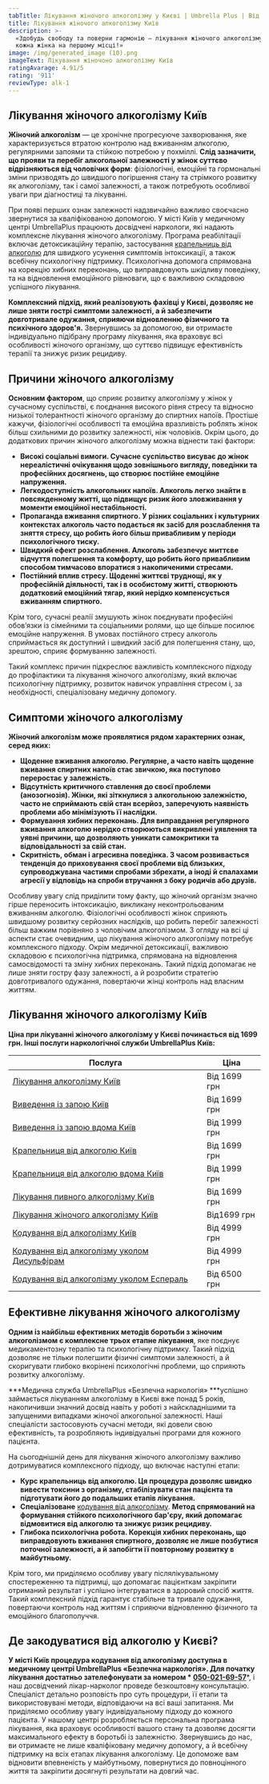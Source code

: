 ```yaml
---
tabTitle: Лікування жіночого алкоголізму у Києві | Umbrella Plus | Від 1699 грн
title: Лікування жіночого алкоголізму Київ
description: >-
  «Здобудь свободу та поверни гармонію – лікування жіночого алкоголізму, де
  кожна жінка на першому місці!»
image: /img/generated_image (10).png
imageText: Лікування жіночоно алкоголізму Київ
ratingAvarage: 4.91/5
rating: '911'
reviewType: alk-1
---
```


## Лікування жіночого алкоголізму Київ

**Жіночий алкоголізм** — це хронічне прогресуюче захворювання, яке характеризується втратою контролю над вживанням алкоголю, регулярними запоями та стійкою потребою у похміллі. **Слід зазначити, що прояви та перебіг алкогольної залежності у жінок суттєво відрізняються від чоловічих форм**: фізіологічні, емоційні та гормональні зміни призводять до швидшого погіршення стану та стрімкого розвитку як алкоголізму, так і самої залежності, а також потребують особливої уваги при діагностиці та лікуванні.

При появі перших ознак залежності надзвичайно важливо своєчасно звернутися за кваліфікованою допомогою. У місті Київ у медичному центрі UmbrellaPlus працюють досвідчені наркологи, які надають комплексне лікування жіночого алкоголізму. Програма реабілітації включає детоксикаційну терапію, застосування [крапельниць від алкоголю](https://umbrella-plus.com.ua/uk/kiev/kapelnica_ot_alkogola_kiev/) для швидкого усунення симптомів інтоксикації, а також всебічну психологічну підтримку. Психологічна допомога спрямована на корекцію хибних переконань, що виправдовують шкідливу поведінку, та на відновлення емоційного рівноваги, що є важливою складовою успішного лікування.

**Комплексний підхід, який реалізовують фахівці у Києві, дозволяє не лише зняти гострі симптоми залежності, а й забезпечити довготривале одужання, сприяючи відновленню фізичного та психічного здоров'я.** Звернувшись за допомогою, ви отримаєте індивідуально підібрану програму лікування, яка враховує всі особливості жіночого організму, що суттєво підвищує ефективність терапії та знижує ризик рецидиву.

## Причини жіночого алкоголізму

**Основним фактором**, що сприяє розвитку алкоголізму у жінок у сучасному суспільстві, є поєднання високого рівня стресу та відносно низької толерантності жіночого організму до спиртних напоїв. Простіше кажучи, фізіологічні особливості та емоційна вразливість роблять жінок більш схильними до розвитку залежності, ніж чоловіків. Окрім цього, до додаткових причин жіночого алкоголізму можна віднести такі фактори:

* **Високі соціальні вимоги. Сучасне суспільство висуває до жінок нереалістичні очікування щодо зовнішнього вигляду, поведінки та професійних досягнень, що створює постійне емоційне напруження.**
* **Легкодоступність алкогольних напоїв. Алкоголь легко знайти в повсякденному житті, що підвищує ризик його зловживання у моменти емоційної нестабільності.**
* **Пропаганда вживання спиртного. У різних соціальних і культурних контекстах алкоголь часто подається як засіб для розслаблення та зняття стресу, що робить його більш привабливим у періоди психологічного тиску.**
* **Швидкий ефект розслаблення. Алкоголь забезпечує миттєве відчуття полегшення та комфорту, що робить його привабливим способом тимчасово впоратися з накопиченими стресами.**
* **Постійний вплив стресу. Щоденні життєві труднощі, як у професійній діяльності, так і в особистому житті, створюють додатковий емоційний тягар, який нерідко компенсується вживанням спиртного.**

Крім того, сучасні реалії змушують жінок поєднувати професійні обов’язки із сімейними та соціальними ролями, що ще більше посилює емоційне напруження. В умовах постійного стресу алкоголь сприймається як доступний і швидкий засіб для полегшення стану, що, зрештою, сприяє формуванню залежності.

Такий комплекс причин підкреслює важливість комплексного підходу до профілактики та лікування жіночого алкоголізму, який включає психологічну підтримку, розвиток навичок управління стресом і, за необхідності, спеціалізовану медичну допомогу.

## Симптоми жіночого алкоголізму

**Жіночий алкоголізм може проявлятися рядом характерних ознак, серед яких:**

* **Щоденне вживання алкоголю. Регулярне, а часто навіть щоденне вживання спиртних напоїв стає звичкою, яка поступово переростає у залежність.**
* **Відсутність критичного ставлення до своєї проблеми (анозогнозія). Жінки, які зіткнулися з алкогольною залежністю, часто не сприймають свій стан всерйоз, заперечують наявність проблеми або мінімізують її наслідки.**
* **Формування хибних переконань. Для виправдання регулярного вживання алкоголю нерідко створюються викривлені уявлення та уявні причини, що дозволяють уникати самокритики та відповідальності за свій стан.**
* **Скритність, обман і агресивна поведінка. З часом розвивається тенденція до приховування своєї проблеми від близьких, супроводжувана частими спробами збрехати, а іноді й спалахами агресії у відповідь на спроби втручання з боку родичів або друзів.**

Особливу увагу слід приділити тому факту, що жіночий організм значно гірше переносить інтоксикацію, викликану неконтрольованим вживанням алкоголю. Фізіологічні особливості жінок сприяють швидшому розвитку серйозних наслідків, що робить перебіг залежності більш важким порівняно з чоловічим алкоголізмом. З огляду на всі ці аспекти стає очевидним, що лікування жіночого алкоголізму потребує комплексного підходу. Окрім медичної детоксикації, важливою складовою є психологічна підтримка, спрямована на відновлення самосвідомості та зміну хибних переконань. Такий підхід допомагає не лише зняти гостру фазу залежності, а й розробити стратегію довготривалого одужання, повертаючи жінці контроль над власним життям.

## Лікування жіночого алкоголізму Київ

**Ціна при лікуванні жіночого алкоголізму у Києві починається від 1699 грн. Інші послуги наркологічної служби UmbrellaPlus Київ:**

| Послуга                                                                                                                         | Ціна         |
| ------------------------------------------------------------------------------------------------------------------------------- | ------------ |
| [Лікування алкоголізму Київ](https://umbrella-plus.com.ua/uk/kiev/likyvania-alkogolizmy-kiev/)                                  | Від 1699 грн |
| [Виведення із запою Київ](https://umbrella-plus.com.ua/uk/kiev/vivod-iz-zapoia-kiev-ua/)                                        | Від 1699 грн |
| [Виведення із запою вдома Київ](https://umbrella-plus.com.ua/uk/kiev/vivod-iz-zapoia-na-domy-kiev-ua/)                          | Від 1999 грн |
| [Крапельниця від алкоголю Київ](https://umbrella-plus.com.ua/uk/kiev/kapelnica_ot_alkogola_kiev/)                               | Від 1699 грн |
| [Крапельниця від алкоголю вдома Київ](https://umbrella-plus.com.ua/uk/kiev/kapelnica_ot_alkogola_na_dom_kiev/)                  | Від 1999 грн |
| [Лікування пивного алкоголізму Київ](https://umbrella-plus.com.ua/uk/kiev/likyvania-pivnogo-alkogolizma-kyiv/)                  | Від 1699 грн |
| [Лікування жіночого алкоголізму Київ](https://umbrella-plus.com.ua/uk/kiev/likyvania-jenskogo-alkogolizma-kiev/)                | Від1699 грн  |
| [Кодування від алкоголізму Київ](https://umbrella-plus.com.ua/uk/kiev/kodirovka-ot-alkogolia-kiev-ua/)                          | Від 4999 грн |
| [Кодування від алкоголізму уколом Дисульфірам](https://umbrella-plus.com.ua/uk/kiev/kodirovka-ot-alkogolia-disulfiram-kiev-ua/) | Від 4999 грн |
| [Кодування від алкоголізму уколом Еспераль](https://umbrella-plus.com.ua/uk/kiev/kodirovka-ot-alkogolizma-espiarl-kiev-ua/)     | Від 6500 грн |

## Ефективне лікування жіночого алкоголізму

**Одним із найбільш ефективних методів боротьби з жіночим алкоголізмом є комплексне трьох етапне лікування**, яке поєднує медикаментозну терапію та психологічну підтримку. Такий підхід дозволяє не тільки полегшити фізичні симптоми залежності, а й скоригувати глибоко вкорінені психологічні проблеми, що сприяють розвитку алкоголізму.

***Медична служба UmbrellaPlus «Безпечна наркологія» ***успішно займається лікуванням алкоголізму в Києві вже понад 5 років, накопичивши значний досвід навіть у роботі з найскладнішими та запущеними випадками жіночої алкогольної залежності. Наші спеціалісти застосовують сучасні методи, які довели свою ефективність, та розробляють індивідуальні програми для кожного пацієнта.

На сьогоднішній день для лікування жіночого алкоголізму важливо дотримуватися комплексного підходу, що включає наступні етапи:

* **Курс крапельниць від алкоголю. Ця процедура дозволяє швидко вивести токсини з організму, стабілізувати стан пацієнта та підготувати його до подальших етапів лікування.**
* **Спеціалізоване** [кодування від алкоголізму](https://umbrella-plus.com.ua/uk/kiev/kodirovka-ot-alkogolia-kiev-ua/). **Метод спрямований на формування стійкого психологічного бар'єру, який допомагає відмовитися від алкоголю та знижує ризик рецидиву.**
* **Глибока психологічна робота. Корекція хибних переконань, що виправдовують вживання спиртного, дозволяє не лише позбутися поточної залежності, а й запобігти її повторному розвитку в майбутньому.**

Крім того, ми приділяємо особливу увагу післялікувальному спостереженню та підтримці, що допомагає пацієнткам закріпити отриманий результат і успішно інтегруватися в здоровий спосіб життя. Такий комплексний підхід гарантує стабільне та тривале одужання, повертаючи контроль над життям і сприяючи відновленню фізичного та емоційного благополуччя.

## Де закодуватися від алкоголю у Києві?

**У місті Київ процедура кодування від алкоголізму доступна в медичному центрі UmbrellaPlus «Безпечна наркологія». Для початку лікування достатньо зателефонувати за номером \* [050-021-69-57](tel:0500216957)**\*, і наш досвідчений лікар-нарколог проведе безкоштовну консультацію. Спеціаліст детально розповість про суть процедури, її етапи та використовувані методи, відповідаючи на всі ваші запитання. Ми приділяємо особливу увагу індивідуальному підходу до кожного пацієнта. У нашому центрі розробляється персональна програма лікування, яка враховує особливості вашого стану та дозволяє досягти максимального ефекту в боротьбі із залежністю. Звернувшись до нас, ви отримаєте не лише кваліфіковану медичну допомогу, а й всебічну підтримку на всіх етапах лікування алкоголізму. Це допоможе вам відновити впевненість у майбутньому, повернутися до повноцінного життя та закріпити досягнуті результати на довгий час.
